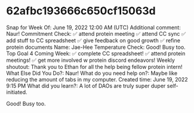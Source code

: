 # 62afbc193666c650cf15063d

Snap for Week Of: June 19, 2022 12:00 AM (UTC)
Additional comment: Naur!
Commitment Check: ✅  attend protein meeting
✅  attend CC sync
✅  add stuff to CC spreadsheet
✅  give feedback on good growth
✅  refine protein documents
Name: Jae-Hee
Temperature Check: Good! Busy too. 
Top Goal 4 Coming Week: ✅  complete CC spreadsheet!
✅  attend protein meetings!
✅  get more involved w protein discord endeavors!
Weekly shoutout: Thank you to Ethan for all the help being fellow protein intern!
What Else Did You Do?: Naur!
What do you need help on?: Maybe like reducing the amount of tabs in my computer.
Created time: June 19, 2022 9:15 PM
What did you learn?: A lot of DAOs are truly super duper self-initiated.

Good! Busy too.